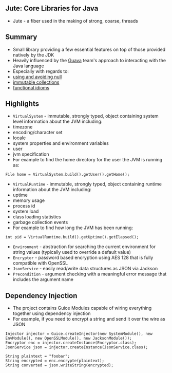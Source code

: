 Jute: Core Libraries for Java
-------

* Jute - a fiber used in the making of strong, coarse, threads

Summary
-------

* Small library providing a few essential features on top of those provided natively by the JDK
* Heavily influenced by the [Guava](https://github.com/google/guava) team's approach to interacting with the Java language 
* Especially with regards to:
 * [using and avoiding null](https://code.google.com/p/guava-libraries/wiki/UsingAndAvoidingNullExplained)
 * [immutable collections](https://code.google.com/p/guava-libraries/wiki/ImmutableCollectionsExplained)
 * [functional idioms](https://code.google.com/p/guava-libraries/wiki/FunctionalExplained)

Highlights
-------
* `VirtualSystem` - immutable, strongly typed, object containing system level information about the JVM including:
 * timezone
 * encoding/character set
 * locale
 * system properties and environment variables
 * user
 * jvm specification
* For example to find the home directory for the user the JVM is running as:
```
File home = VirtualSystem.build().getUser().getHome();
```
* `VirtualRuntime` - immutable, strongly typed, object containing runtime information about the JVM including:
 * uptime
 * memory usage
 * process id
 * system load
 * class loading statistics
 * garbage collection events
* For example to find how long the JVM has been running:
```
int pid = VirtualRuntime.build().getUptime().getElapsed();
```
* `Environment` - abstraction for searching the current environment for string values (typically used to override a default value)
* `Encryptor` - password based encryption using AES 128 that is fully compatible with OpenSSL
* `JsonService` - easily read/write data structures as JSON via Jackson
* `Precondition` - argument checking with a meaningful error message that includes the argument name

Dependency Injection
-------
* The project contains Guice Modules capable of wiring everything together using dependency injection
* For example, if you need to encrypt a string and send it over the wire as JSON
```
Injector injector = Guice.createInjector(new SystemModule(), new EnvModule(), new OpenSSLModule(), new JacksonModule());
Encryptor enc = injector.createInstance(Encryptor.class);
JsonService json = injector.createInstance(JsonService.class);

String plaintext = "foobar";
String encrypted = enc.encrypte(plaintext);
String converted = json.writeString(encrypted);
```
